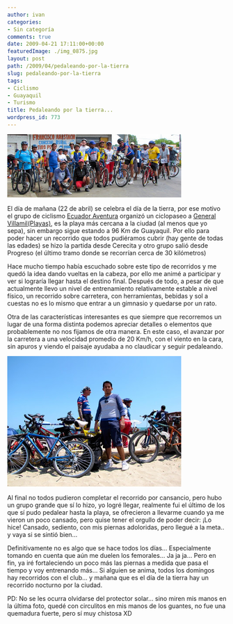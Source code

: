 ```yaml
---
author: ivan
categories:
- Sin categoría
comments: true
date: 2009-04-21 17:11:00+00:00
featuredImage: ./img_0875.jpg
layout: post
path: /2009/04/pedaleando-por-la-tierra
slug: pedaleando-por-la-tierra
tags:
- Ciclismo
- Guayaquil
- Turismo
title: Pedaleando por la tierra...
wordpress_id: 773
---
```


[![](./img_0875.jpg)](https://2.bp.blogspot.com/_T2UWuNJg3dQ/Se2utRupucI/AAAAAAAABdM/Cu5xB9vBZ0E/s1600-h/img_0875.jpg)

El día de mañana (22 de abril) se celebra el día de la tierra, por ese motivo el grupo de ciclismo [Ecuador Aventura](https://ecuadoraventura.org/) organizó un ciclopaseo a [General Villamil(Playas)](https://es.wikipedia.org/wiki/Cant%C3%B3n_Playas), es la playa más cercana a la ciudad (al menos que yo sepa), sin embargo sigue estando a 96 Km de Guayaquil. Por ello para poder hacer un recorrido que todos pudiéramos cubrir (hay gente de todas las edades) se hizo la partida desde Cerecita y otro grupo salió desde Progreso (el último tramo donde se recorrían cerca de 30 kilómetros)

Hace mucho tiempo había escuchado sobre este tipo de recorridos y me quedó la idea dando vueltas en la cabeza, por ello me animé a participar y ver si lograría llegar hasta el destino final. Después de todo, a pesar de que actualmente llevo un nivel de entrenamiento relativamente estable a nivel físico, un recorrido sobre carretera, con herramientas, bebidas y sol a cuestas no es lo mismo que entrar a un gimnasio y quedarse por un rato.

Otra de las características interesantes es que siempre que recorremos un lugar de una forma distinta podemos apreciar detalles o elementos que probablemente no nos fijamos de otra manera. En este caso, el avanzar por la carretera a una velocidad promedio de 20 Km/h, con el viento en la cara, sin apuros y viendo el paisaje ayudaba a no claudicar y seguir pedaleando.

[![](./img_0881.jpg)](https://2.bp.blogspot.com/_T2UWuNJg3dQ/Se2utgqoO_I/AAAAAAAABdU/799gmsJhiTU/s1600-h/img_0881.jpg)

Al final no todos pudieron completar el recorrido por cansancio, pero hubo un grupo grande que sí lo hizo, yo logré llegar, realmente fui el último de los que sí pudo pedalear hasta la playa, se ofrecieron a llevarme cuando ya me vieron un poco cansado, pero quise tener el orgullo de poder decir: ¡Lo hice! Cansado, sediento, con mis piernas adoloridas, pero llegué a la meta.. y vaya si se sintió bien...

Definitivamente no es algo que se hace todos los días... Especialmente tomando en cuenta que aún me duelen los femorales... Ja ja ja... Pero en fin, ya iré fortaleciendo un poco más las piernas a medida que pasa el tiempo y voy entrenando más... Si alguien se anima, todos los domingos hay recorridos con el club... y mañana que es el día de la tierra hay un recorrido nocturno por la ciudad.

PD: No se les ocurra olvidarse del protector solar... sino miren mis manos en la última foto, quedé con circulitos en mis manos de los guantes, no fue una quemadura fuerte, pero sí muy chistosa XD
